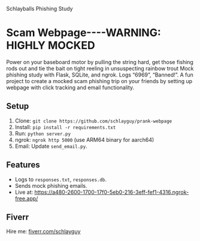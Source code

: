 Schlayballs Phishing Study
# Scam  Webpage----WARNING: HIGHLY MOCKED
Power on your baseboard motor by pulling the string hard, get those fishing rods out and tie the bait on tight reeling in unsuspecting rainbow trout 
Mock phishing study with Flask, SQLite, and ngrok. Logs “6969”, “Banned!”.
A fun project to create a mocked scam phishing trip on your friends by setting up  webpage with click tracking and email functionality.


## Setup
1. Clone: `git clone https://github.com/schlayguy/prank-webpage`
2. Install: `pip install -r requirements.txt`
3. Run: `python server.py`
4. ngrok: `ngrok http 5000` (use ARM64 binary for aarch64)
5. Email: Update `send_email.py`.

## Features
- Logs to `responses.txt`, `responses.db`.
- Sends mock phishing emails.
- Live at: https://a480-2600-1700-17f0-5eb0-216-3eff-fef1-4316.ngrok-free.app/

## Fiverr
Hire me: [fiverr.com/schlayguy](https://fiverr.com/schlayguy)
